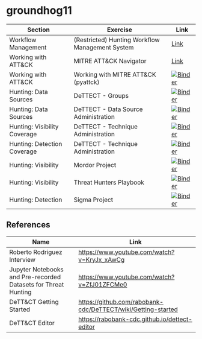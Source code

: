 # groundhog11

|Section|Exercise|Link|
|------|--------|----|
|Workflow Management|(Restricted) Hunting Workflow Management System|[Link](https://github.com/th3y3ti/groundhog11-tahiti-wfms)|
|Working with ATT&CK|MITRE ATT&CK Navigator|[Link](https://mitre-attack.github.io/attack-navigator/enterprise/)|
|Working with ATT&CK|Working with MITRE ATT&CK (pyattck)|[![Binder](https://mybinder.org/badge_logo.svg)](https://mybinder.org/v2/gh/th3y3ti/groundhog11/master?filepath=notebooks%2Fpyattck.ipynb)|
|Hunting: Data Sources|DeTTECT - Groups|[![Binder](https://mybinder.org/badge_logo.svg)](https://mybinder.org/v2/gh/th3y3ti/DeTTECT/master?filepath=groups.ipynb)|
|Hunting: Data Sources|DeTTECT - Data Source Administration|[![Binder](https://mybinder.org/badge_logo.svg)](https://mybinder.org/v2/gh/th3y3ti/DeTTECT/master?filepath=data-sources.ipynb)|
|Hunting: Visibility Coverage|DeTTECT - Technique Administration|[![Binder](https://mybinder.org/badge_logo.svg)](https://mybinder.org/v2/gh/th3y3ti/DeTTECT/master?filepath=visibility.ipynb)|
|Hunting: Detection Coverage|DeTTECT - Technique Administration|[![Binder](https://mybinder.org/badge_logo.svg)](https://mybinder.org/v2/gh/th3y3ti/DeTTECT/master?filepath=detection.ipynb)|
|Hunting: Visibility|Mordor Project|[![Binder](https://mybinder.org/badge_logo.svg)](https://mybinder.org/v2/gh/hunters-forge/mordor/master)|
|Hunting: Visibility|Threat Hunters Playbook|[![Binder](https://mybinder.org/badge_logo.svg)](https://mybinder.org/v2/gh/hunters-forge/ThreatHunter-Playbook/master)|
|Hunting: Detection|Sigma Project|[![Binder](https://mybinder.org/badge_logo.svg)](https://mybinder.org/v2/gh/th3y3ti/sigma/master?filepath=notebooks%2Fsigmac.ipynb)|



## References
|Name| Link|
|--|--|
|Roberto Rodriguez Interview| https://www.youtube.com/watch?v=KryJx_xAwCg|
|Jupyter Notebooks and Pre-recorded Datasets for Threat Hunting| https://www.youtube.com/watch?v=ZfJ01ZFCMe0|
|DeTT&CT Getting Started|https://github.com/rabobank-cdc/DeTTECT/wiki/Getting-started|
|DeTT&CT Editor|https://rabobank-cdc.github.io/dettect-editor|

